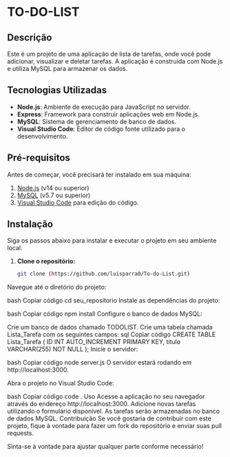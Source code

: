 # TO-DO-LIST

## Descrição

Este é um projeto de uma aplicação de lista de tarefas, onde você pode adicionar, visualizar e deletar tarefas. A aplicação é construída com Node.js e utiliza MySQL para armazenar os dados.

## Tecnologias Utilizadas

- **Node.js**: Ambiente de execução para JavaScript no servidor.
- **Express**: Framework para construir aplicações web em Node.js.
- **MySQL**: Sistema de gerenciamento de banco de dados.
- **Visual Studio Code**: Editor de código fonte utilizado para o desenvolvimento.

## Pré-requisitos

Antes de começar, você precisará ter instalado em sua máquina:

1. [Node.js](https://nodejs.org/) (v14 ou superior)
2. [MySQL](https://www.mysql.com/) (v5.7 ou superior)
3. [Visual Studio Code](https://code.visualstudio.com/) para edição do código.

## Instalação

Siga os passos abaixo para instalar e executar o projeto em seu ambiente local.

1. **Clone o repositório:**

   ```bash
   git clone (https://github.com/luisparra0/To-do-List.git)
Navegue até o diretório do projeto:

bash
Copiar código
cd seu_repositorio
Instale as dependências do projeto:

bash
Copiar código
npm install
Configure o banco de dados MySQL:

Crie um banco de dados chamado TODOLIST.
Crie uma tabela chamada Lista_Tarefa com os seguintes campos:
sql
Copiar código
CREATE TABLE Lista_Tarefa (
    ID INT AUTO_INCREMENT PRIMARY KEY,
    titulo VARCHAR(255) NOT NULL
);
Inicie o servidor:

bash
Copiar código
node server.js
O servidor estará rodando em http://localhost:3000.

Abra o projeto no Visual Studio Code:

bash
Copiar código
code .
Uso
Acesse a aplicação no seu navegador através do endereço http://localhost:3000.
Adicione novas tarefas utilizando o formulário disponível.
As tarefas serão armazenadas no banco de dados MySQL.
Contribuição
Se você gostaria de contribuir com este projeto, fique à vontade para fazer um fork do repositório e enviar suas pull requests.


Sinta-se à vontade para ajustar qualquer parte conforme necessário!
